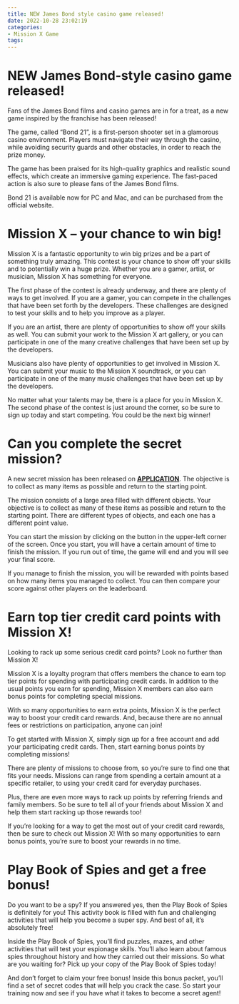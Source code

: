 ```yaml
---
title: NEW James Bond style casino game released!
date: 2022-10-28 23:02:19
categories:
- Mission X Game
tags:
---
```



#  NEW James Bond-style casino game released!

Fans of the James Bond films and casino games are in for a treat, as a new game inspired by the franchise has been released!

The game, called “Bond 21”, is a first-person shooter set in a glamorous casino environment. Players must navigate their way through the casino, while avoiding security guards and other obstacles, in order to reach the prize money.

The game has been praised for its high-quality graphics and realistic sound effects, which create an immersive gaming experience. The fast-paced action is also sure to please fans of the James Bond films.

Bond 21 is available now for PC and Mac, and can be purchased from the official website.

#  Mission X – your chance to win big!

Mission X is a fantastic opportunity to win big prizes and be a part of something truly amazing. This contest is your chance to show off your skills and to potentially win a huge prize. Whether you are a gamer, artist, or musician, Mission X has something for everyone.

The first phase of the contest is already underway, and there are plenty of ways to get involved. If you are a gamer, you can compete in the challenges that have been set forth by the developers. These challenges are designed to test your skills and to help you improve as a player.

If you are an artist, there are plenty of opportunities to show off your skills as well. You can submit your work to the Mission X art gallery, or you can participate in one of the many creative challenges that have been set up by the developers.

Musicians also have plenty of opportunities to get involved in Mission X. You can submit your music to the Mission X soundtrack, or you can participate in one of the many music challenges that have been set up by the developers.

No matter what your talents may be, there is a place for you in Mission X. The second phase of the contest is just around the corner, so be sure to sign up today and start competing. You could be the next big winner!

#  Can you complete the secret mission?

A new secret mission has been released on [__APPLICATION__](https://www.application.com). The objective is to collect as many items as possible and return to the starting point.

The mission consists of a large area filled with different objects. Your objective is to collect as many of these items as possible and return to the starting point. There are different types of objects, and each one has a different point value.

You can start the mission by clicking on the button in the upper-left corner of the screen. Once you start, you will have a certain amount of time to finish the mission. If you run out of time, the game will end and you will see your final score.

If you manage to finish the mission, you will be rewarded with points based on how many items you managed to collect. You can then compare your score against other players on the leaderboard.

#  Earn top tier credit card points with Mission X!

Looking to rack up some serious credit card points? Look no further than Mission X!

Mission X is a loyalty program that offers members the chance to earn top tier points for spending with participating credit cards. In addition to the usual points you earn for spending, Mission X members can also earn bonus points for completing special missions.

With so many opportunities to earn extra points, Mission X is the perfect way to boost your credit card rewards. And, because there are no annual fees or restrictions on participation, anyone can join!

To get started with Mission X, simply sign up for a free account and add your participating credit cards. Then, start earning bonus points by completing missions!

There are plenty of missions to choose from, so you’re sure to find one that fits your needs. Missions can range from spending a certain amount at a specific retailer, to using your credit card for everyday purchases.

Plus, there are even more ways to rack up points by referring friends and family members. So be sure to tell all of your friends about Mission X and help them start racking up those rewards too!

If you’re looking for a way to get the most out of your credit card rewards, then be sure to check out Mission X! With so many opportunities to earn bonus points, you’re sure to boost your rewards in no time.

#  Play Book of Spies and get a free bonus!

Do you want to be a spy? If you answered yes, then the Play Book of Spies is definitely for you! This activity book is filled with fun and challenging activities that will help you become a super spy. And best of all, it’s absolutely free!

Inside the Play Book of Spies, you’ll find puzzles, mazes, and other activities that will test your espionage skills. You’ll also learn about famous spies throughout history and how they carried out their missions. So what are you waiting for? Pick up your copy of the Play Book of Spies today!

And don’t forget to claim your free bonus! Inside this bonus packet, you’ll find a set of secret codes that will help you crack the case. So start your training now and see if you have what it takes to become a secret agent!